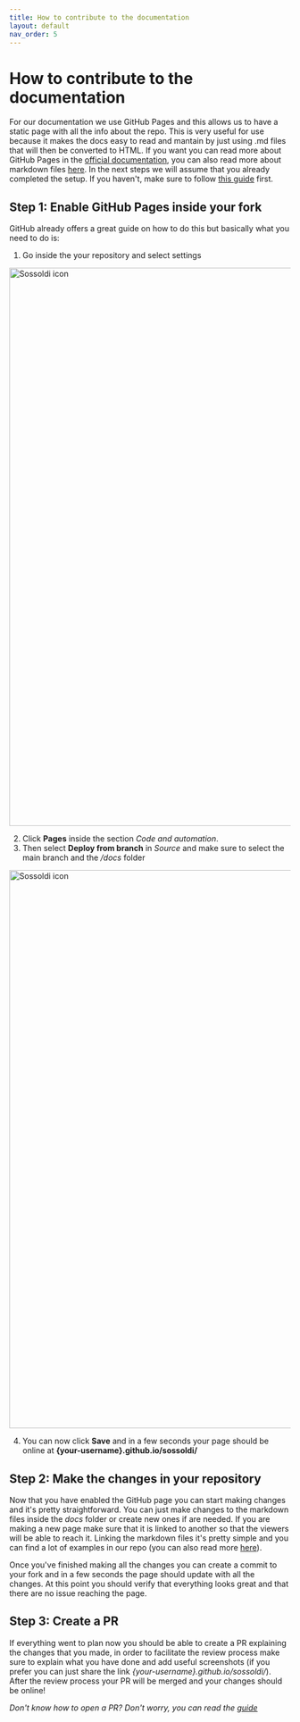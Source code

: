 ```yaml
---
title: How to contribute to the documentation
layout: default
nav_order: 5
---
```

# How to contribute to the documentation

For our documentation we use GitHub Pages and this allows us to have a static page with all the info about the repo. This is very useful for use because it makes the docs easy to read and mantain by just using .md files that will then be converted to HTML.
If you want you can read more about GitHub Pages in the [official documentation](https://pages.github.com/), you can also read more about markdown files [here](https://www.markdownguide.org/getting-started/).
In the next steps we will assume that you already completed the setup. If you haven't, make sure to follow [this guide](setup/setup.html) first.

## Step 1: Enable GitHub Pages inside your fork

GitHub already offers a great guide on how to do this but basically what you need to do is:

1. Go inside the your repository and select settings

<div>
    <img src="./assets/doc-guide/Repo-screen.png" width="1000" alt="Sossoldi icon">
</div>

2. Click **Pages** inside the section *Code and automation*.
3. Then select **Deploy from branch** in *Source* and make sure to select the main branch and the */docs* folder

<div>
    <img src="./assets/doc-guide/Settings-screen.png" width="1000" alt="Sossoldi icon">
</div>

4. You can now click **Save** and in a few seconds your page should be online at **{your-username}.github.io/sossoldi/**

## Step 2: Make the changes in your repository

Now that you have enabled the GitHub page you can start making changes and it's pretty straightforward. You can just make changes to the markdown files inside the *docs* folder or create new ones if are needed.
If you are making a new page make sure that it is linked to another so that the viewers will be able to reach it. Linking the markdown files it's pretty simple and you can find a lot of examples in our repo (you can also read more [here](https://www.codecademy.com/resources/docs/markdown/links)).

Once you've finished making all the changes you can create a commit to your fork and in a few seconds the page should update with all the changes. At this point you should verify that everything looks great and that there are no issue reaching the page.

## Step 3: Create a PR

If everything went to plan now you should be able to create a PR explaining the changes that you made, in order to facilitate the review process make sure to explain what you have done and add useful screenshots (if you prefer you can just share the link *{your-username}.github.io/sossoldi/*).
After the review process your PR will be merged and your changes should be online!

*Don't know how to open a PR? Don't worry, you can read the [guide](contributing/PR-guide.html)*
